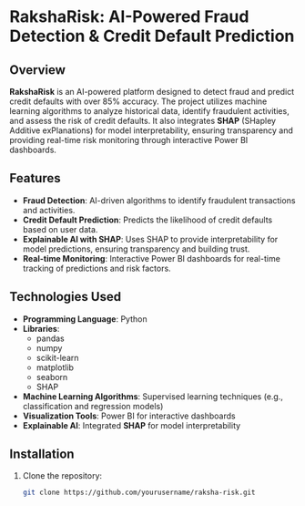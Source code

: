 # RakshaRisk: AI-Powered Fraud Detection & Credit Default Prediction

## Overview

**RakshaRisk** is an AI-powered platform designed to detect fraud and predict credit defaults with over 85% accuracy. The project utilizes machine learning algorithms to analyze historical data, identify fraudulent activities, and assess the risk of credit defaults. It also integrates **SHAP** (SHapley Additive exPlanations) for model interpretability, ensuring transparency and providing real-time risk monitoring through interactive Power BI dashboards.

## Features

- **Fraud Detection**: AI-driven algorithms to identify fraudulent transactions and activities.
- **Credit Default Prediction**: Predicts the likelihood of credit defaults based on user data.
- **Explainable AI with SHAP**: Uses SHAP to provide interpretability for model predictions, ensuring transparency and building trust.
- **Real-time Monitoring**: Interactive Power BI dashboards for real-time tracking of predictions and risk factors.

## Technologies Used

- **Programming Language**: Python
- **Libraries**:
  - pandas
  - numpy
  - scikit-learn
  - matplotlib
  - seaborn
  - SHAP
- **Machine Learning Algorithms**: Supervised learning techniques (e.g., classification and regression models)
- **Visualization Tools**: Power BI for interactive dashboards
- **Explainable AI**: Integrated **SHAP** for model interpretability

## Installation

1. Clone the repository:
   ```bash
   git clone https://github.com/yourusername/raksha-risk.git
